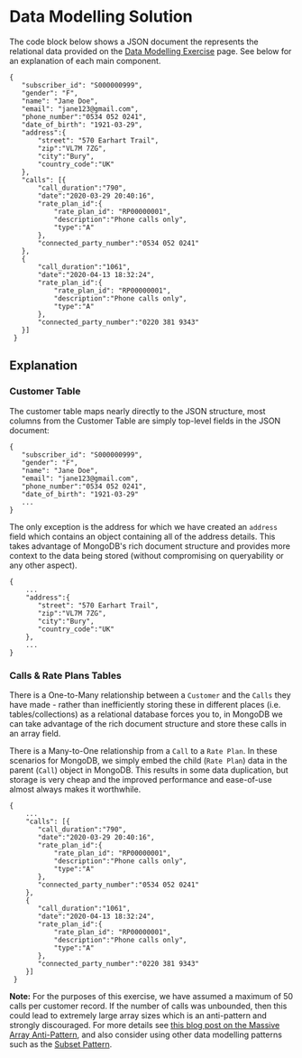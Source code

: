 # Data Modelling Solution
The code block below shows a JSON document the represents the relational data provided on the [Data Modelling Exercise](../easy/data-modelling/) page. See below for an explanation of each main component.

```
{
   "subscriber_id": "S000000999",
   "gender": "F",
   "name": "Jane Doe",
   "email": "jane123@gmail.com",
   "phone_number":"0534 052 0241",
   "date_of_birth": "1921-03-29",
   "address":{
       "street": "570 Earhart Trail",
       "zip":"VL7M 7ZG",
       "city":"Bury",
       "country_code":"UK"
   },
   "calls": [{
       "call_duration":"790",
       "date":"2020-03-29 20:40:16",
       "rate_plan_id":{
           "rate_plan_id": "RP00000001",
           "description":"Phone calls only",
           "type":"A"
       },
       "connected_party_number":"0534 052 0241"
   },
   {
       "call_duration":"1061",
       "date":"2020-04-13 18:32:24",
       "rate_plan_id":{
           "rate_plan_id": "RP00000001",
           "description":"Phone calls only",
           "type":"A"
       },
       "connected_party_number":"0220 381 9343"
   }]
 }
```
## Explanation

### Customer Table
The customer table maps nearly directly to the JSON structure, most columns from the Customer Table are simply top-level fields in the JSON document:
```
{
   "subscriber_id": "S000000999",
   "gender": "F",
   "name": "Jane Doe",
   "email": "jane123@gmail.com",
   "phone_number":"0534 052 0241",
   "date_of_birth": "1921-03-29"
   ...
}
```

The only exception is the address for which we have created an `address` field which contains an object containing all of the address details. This takes advantage of MongoDB's rich document structure and provides more context to the data being stored (without compromising on queryability or any other aspect).
```
{
    ...
    "address":{
       "street": "570 Earhart Trail",
       "zip":"VL7M 7ZG",
       "city":"Bury",
       "country_code":"UK"
    },
    ...
}
```

### Calls & Rate Plans Tables
There is a One-to-Many relationship between a `Customer` and the `Calls` they have made - rather than inefficiently storing these in different places (i.e. tables/collections) as a relational database forces you to, in MongoDB we can take advantage of the rich document structure and store these calls in an array field.

There is a Many-to-One relationship from a `Call` to a `Rate Plan`. In these scenarios for MongoDB, we simply embed the child (`Rate Plan`) data in the parent (`Call`) object in MongoDB. This results in some data duplication, but storage is very cheap and the improved performance and ease-of-use almost always makes it worthwhile. 
```
{
    ...
    "calls": [{
       "call_duration":"790",
       "date":"2020-03-29 20:40:16",
       "rate_plan_id":{
           "rate_plan_id": "RP00000001",
           "description":"Phone calls only",
           "type":"A"
       },
       "connected_party_number":"0534 052 0241"
    },
    {
       "call_duration":"1061",
       "date":"2020-04-13 18:32:24",
       "rate_plan_id":{
           "rate_plan_id": "RP00000001",
           "description":"Phone calls only",
           "type":"A"
       },
       "connected_party_number":"0220 381 9343"
    }]
 }
```
**Note:** For the purposes of this exercise, we have assumed a maximum of 50 calls per customer record. If the number of calls was unbounded, then this could lead to extremely large array sizes which is an anti-pattern and strongly discouraged. For more details see [this blog post on the Massive Array Anti-Pattern](https://developer.mongodb.com/article/schema-design-anti-pattern-massive-arrays/), and also consider using other data modelling patterns such as the [Subset Pattern](https://www.mongodb.com/blog/post/building-with-patterns-the-subset-pattern). 